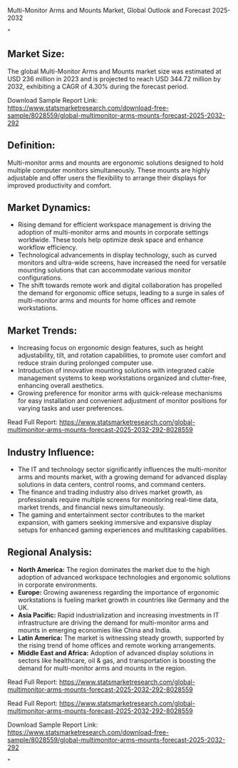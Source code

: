 Multi-Monitor Arms and Mounts Market, Global Outlook and Forecast 2025-2032

"<h2>Market Size:</h2>
<p>The global Multi-Monitor Arms and Mounts market size was estimated at USD 236 million in 2023 and is projected to reach USD 344.72 million by 2032, exhibiting a CAGR of 4.30% during the forecast period.</p>
<p>Download Sample Report Link: <a href='https://www.statsmarketresearch.com/download-free-sample/8028559/global-multimonitor-arms-mounts-forecast-2025-2032-292'>https://www.statsmarketresearch.com/download-free-sample/8028559/global-multimonitor-arms-mounts-forecast-2025-2032-292</a></p>

<h2>Definition:</h2>
<p>Multi-monitor arms and mounts are ergonomic solutions designed to hold multiple computer monitors simultaneously. These mounts are highly adjustable and offer users the flexibility to arrange their displays for improved productivity and comfort.</p>

<h2>Market Dynamics:</h2>
<ul>
  <li>Rising demand for efficient workspace management is driving the adoption of multi-monitor arms and mounts in corporate settings worldwide. These tools help optimize desk space and enhance workflow efficiency.</li>
  <li>Technological advancements in display technology, such as curved monitors and ultra-wide screens, have increased the need for versatile mounting solutions that can accommodate various monitor configurations.</li>
  <li>The shift towards remote work and digital collaboration has propelled the demand for ergonomic office setups, leading to a surge in sales of multi-monitor arms and mounts for home offices and remote workstations.</li>
</ul>

<h2>Market Trends:</h2>
<ul>
  <li>Increasing focus on ergonomic design features, such as height adjustability, tilt, and rotation capabilities, to promote user comfort and reduce strain during prolonged computer use.</li>
  <li>Introduction of innovative mounting solutions with integrated cable management systems to keep workstations organized and clutter-free, enhancing overall aesthetics.</li>
  <li>Growing preference for monitor arms with quick-release mechanisms for easy installation and convenient adjustment of monitor positions for varying tasks and user preferences.</li>
</ul>
<p>Read Full Report: <a href='https://www.statsmarketresearch.com/global-multimonitor-arms-mounts-forecast-2025-2032-292-8028559'>https://www.statsmarketresearch.com/global-multimonitor-arms-mounts-forecast-2025-2032-292-8028559</a></p>

<h2>Industry Influence:</h2>
<ul>
  <li>The IT and technology sector significantly influences the multi-monitor arms and mounts market, with a growing demand for advanced display solutions in data centers, control rooms, and command centers.</li>
  <li>The finance and trading industry also drives market growth, as professionals require multiple screens for monitoring real-time data, market trends, and financial news simultaneously.</li>
  <li>The gaming and entertainment sector contributes to the market expansion, with gamers seeking immersive and expansive display setups for enhanced gaming experiences and multitasking capabilities.</li>
</ul>

<h2>Regional Analysis:</h2>
<ul>
  <li><strong>North America:</strong> The region dominates the market due to the high adoption of advanced workspace technologies and ergonomic solutions in corporate environments.</li>
  <li><strong>Europe:</strong> Growing awareness regarding the importance of ergonomic workstations is fueling market growth in countries like Germany and the UK.</li>
  <li><strong>Asia Pacific:</strong> Rapid industrialization and increasing investments in IT infrastructure are driving the demand for multi-monitor arms and mounts in emerging economies like China and India.</li>
  <li><strong>Latin America:</strong> The market is witnessing steady growth, supported by the rising trend of home offices and remote working arrangements.</li>
  <li><strong>Middle East and Africa:</strong> Adoption of advanced display solutions in sectors like healthcare, oil & gas, and transportation is boosting the demand for multi-monitor arms and mounts in the region.</li>
</ul>
<p>Read Full Report: <a href='https://www.statsmarketresearch.com/global-multimonitor-arms-mounts-forecast-2025-2032-292-8028559'>https://www.statsmarketresearch.com/global-multimonitor-arms-mounts-forecast-2025-2032-292-8028559</a></p>

<p>Read Full Report: <a href='https://www.statsmarketresearch.com/global-multimonitor-arms-mounts-forecast-2025-2032-292-8028559'>https://www.statsmarketresearch.com/global-multimonitor-arms-mounts-forecast-2025-2032-292-8028559</a></p>
<p>Download Sample Report Link: <a href='https://www.statsmarketresearch.com/download-free-sample/8028559/global-multimonitor-arms-mounts-forecast-2025-2032-292'>https://www.statsmarketresearch.com/download-free-sample/8028559/global-multimonitor-arms-mounts-forecast-2025-2032-292</a></p>"
